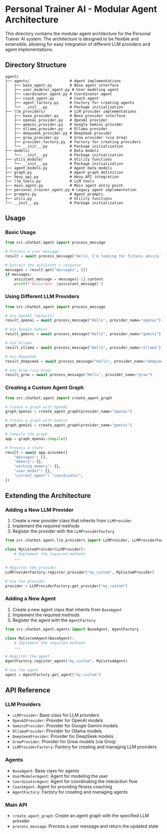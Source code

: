 # Personal Trainer AI - Modular Agent Architecture

This directory contains the modular agent architecture for the Personal Trainer AI system. The architecture is designed to be flexible and extensible, allowing for easy integration of different LLM providers and agent implementations.

## Directory Structure

```
agent/
├── agents/                  # Agent implementations
│   ├── base_agent.py        # Base agent interface
│   ├── user_modeler_agent.py # User modeling agent
│   ├── coordinator_agent.py # Coordinator agent
│   ├── coach_agent.py       # Coach agent
│   ├── agent_factory.py     # Factory for creating agents
│   └── __init__.py          # Package initialization
├── llm_providers/           # LLM provider implementations
│   ├── base_provider.py     # Base provider interface
│   ├── openai_provider.py   # OpenAI provider
│   ├── gemini_provider.py   # Google Gemini provider
│   ├── ollama_provider.py   # Ollama provider
│   ├── deepseek_provider.py # DeepSeek provider
│   ├── grow_provider.py     # Grow provider (via Groq)
│   ├── provider_factory.py  # Factory for creating providers
│   └── __init__.py          # Package initialization
├── models/                  # Data models
│   └── __init__.py          # Package initialization
├── utils_module/            # Utility functions
│   └── __init__.py          # Package initialization
├── agent_models.py          # Agent data models
├── graph.py                 # Agent graph definition
├── hevy_api.py              # Hevy API integration
├── llm_tools.py             # LLM tools
├── main_agent.py            # Main agent entry point
├── personal_trainer_agent.py # Legacy agent implementation
├── prompts.py               # Agent prompts
├── utils.py                 # Utility functions
└── __init__.py              # Package initialization
```

## Usage

### Basic Usage

```python
from src.chatbot.agent import process_message

# Process a user message
result = await process_message("Hello, I'm looking for fitness advice.")

# Extract the assistant's response
messages = result.get("messages", [])
if messages:
    assistant_message = messages[-1].content
    print(f"Assistant: {assistant_message}")
```

### Using Different LLM Providers

```python
from src.chatbot.agent import process_message

# Use OpenAI (default)
result_openai = await process_message("Hello", provider_name="openai")

# Use Google Gemini
result_gemini = await process_message("Hello", provider_name="gemini")

# Use Ollama
result_ollama = await process_message("Hello", provider_name="ollama")

# Use DeepSeek
result_deepseek = await process_message("Hello", provider_name="deepseek")

# Use Grow (via Groq)
result_grow = await process_message("Hello", provider_name="grow")
```

### Creating a Custom Agent Graph

```python
from src.chatbot.agent import create_agent_graph

# Create a graph with OpenAI
graph_openai = create_agent_graph(provider_name="openai")

# Create a graph with Gemini
graph_gemini = create_agent_graph(provider_name="gemini")

# Compile the graph
app = graph_openai.compile()

# Process a state
result = await app.ainvoke({
    "messages": [],
    "memory": {},
    "working_memory": {},
    "user_model": {},
    "current_agent": "coordinator",
})
```

## Extending the Architecture

### Adding a New LLM Provider

1. Create a new provider class that inherits from `LLMProvider`
2. Implement the required methods
3. Register the provider with the `LLMProviderFactory`

```python
from src.chatbot.agent.llm_providers import LLMProvider, LLMProviderFactory

class MyCustomProvider(LLMProvider):
    # Implement the required methods
    ...

# Register the provider
LLMProviderFactory.register_provider("my_custom", MyCustomProvider)

# Use the provider
provider = LLMProviderFactory.get_provider("my_custom")
```

### Adding a New Agent

1. Create a new agent class that inherits from `BaseAgent`
2. Implement the required methods
3. Register the agent with the `AgentFactory`

```python
from src.chatbot.agent.agents import BaseAgent, AgentFactory

class MyCustomAgent(BaseAgent):
    # Implement the required methods
    ...

# Register the agent
AgentFactory.register_agent("my_custom", MyCustomAgent)

# Use the agent
agent = AgentFactory.get_agent("my_custom")
```

## API Reference

### LLM Providers

- `LLMProvider`: Base class for LLM providers
- `OpenAIProvider`: Provider for OpenAI models
- `GeminiProvider`: Provider for Google Gemini models
- `OllamaProvider`: Provider for Ollama models
- `DeepSeekProvider`: Provider for DeepSeek models
- `GrowProvider`: Provider for Grow models (via Groq)
- `LLMProviderFactory`: Factory for creating and managing LLM providers

### Agents

- `BaseAgent`: Base class for agents
- `UserModelerAgent`: Agent for modeling the user
- `CoordinatorAgent`: Agent for coordinating the interaction flow
- `CoachAgent`: Agent for providing fitness coaching
- `AgentFactory`: Factory for creating and managing agents

### Main API

- `create_agent_graph`: Create an agent graph with the specified LLM provider
- `process_message`: Process a user message and return the updated state